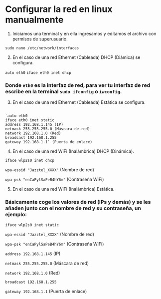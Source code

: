 # Configurar la red en linux manualmente

1. Iniciamos una terminal y en ella ingresamos y editamos el archivo con permisos de superusuario.

`sudo nano /etc/network/interfaces`

2. En el caso de una red Ethernet (Cableada) DHCP (Diámica) se configura.

`auto eth0`
`iface eth0 inet dhcp`

### Donde `eth0` es la interfaz de red, para ver tu interfaz de red escribe en la terminal `sudo ifconfig` o `iwconfig`.

3. En el caso de una red Ethernet (Cableada) Estática se configura.
~~~

`auto eth0
iface eth0 inet static
address 192.168.1.145 (IP)
netmask 255.255.255.0 (Máscara de red)
network 192.168.1.0 (Red)
broadcast 192.168.1.255
gateway 192.168.1.1` (Puerta de enlace)

~~~

4. En el caso de una red WiFi (Inalámbrica) DHCP (Dinámica).

`iface wlp2s0 inet dhcp`  

`wpa-essid "Jazztel_XXXX"` (Nombre de red)  

`wpa-psk "enCaPylSaPeB4hY6m"` (Contraseña WiFi)

5. En el caso de una red WiFi (Inalámbrica) Estática.

### Básicamente coge los valores de red (IPs y demás) y se les añaden junto con el nombre de red y su contraseña, un ejemplo:

`iface wlp2s0 inet static`  

`wpa-essid "Jazztel_XXXX"` (Nombre de red)  

`wpa-psk "enCaPylSaPeB4hY6m"` (Contraseña WiFi)  

`address 192.168.1.145` (IP)  

`netmask 255.255.255.0` (Máscara de red)  

`network 192.168.1.0` (Red)  

`broadcast 192.168.1.255`  

`gateway 192.168.1.1` (Puerta de enlace)
